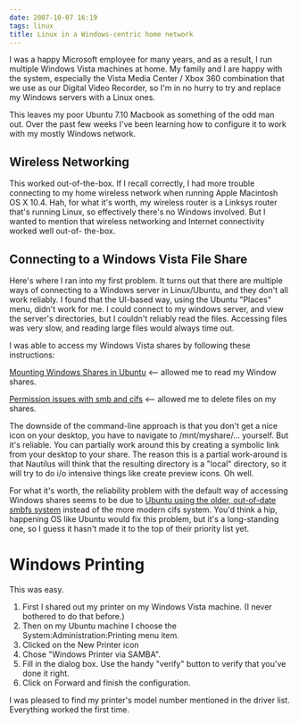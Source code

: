 ```yaml
---
date: 2007-10-07 16:19
tags: linux
title: Linux in a Windows-centric home network
---
```


I was a happy Microsoft employee for many years, and as a result, I run
multiple Windows Vista machines at home. My family and I are happy with the
system, especially the Vista Media Center / Xbox 360 combination that we use
as our Digital Video Recorder, so I'm in no hurry to try and replace my
Windows servers with a Linux ones.

This leaves my poor Ubuntu 7.10 Macbook as
something of the odd man out. Over the past few weeks I've been learning how
to configure it to work with my mostly Windows network.

## Wireless Networking

This worked out-of-the-box. If I recall correctly, I had more trouble
connecting to my home wireless network when running Apple Macintosh OS X 10.4.
Hah, for what it's worth, my wireless router is a Linksys router that's
running Linux, so effectively there's no Windows involved. But I wanted to
mention that wireless networking and Internet connectivity worked well out-of-
the-box.

## Connecting to a Windows Vista File Share

Here's where I ran into my
first problem. It turns out that there are multiple ways of connecting to a
Windows server in Linux/Ubuntu, and they don't all work reliably. I found that
the UI-based way, using the Ubuntu "Places" menu, didn't work for me. I could
connect to my windows server, and view the server's directories, but I
couldn't reliably read the files. Accessing files was very slow, and reading
large files would always time out.

I was able to access my Windows Vista
shares by following these instructions:

[Mounting Windows Shares in Ubuntu](http://note2.industriousone.com/mounting-windows-shares-ubuntu) <--
allowed me to read my Window shares.

[Permission issues with smb and cifs](http://ubuntuforums.org/archive/index.php/t-318943.html) <-- allowed me
to delete files on my shares.

The downside of the command-line approach is
that you don't get a nice icon on your desktop, you have to navigate to
/mnt/myshare/... yourself. But it's reliable. You can partially work around
this by creating a symbolic link from your desktop to your share. The reason
this is a partial work-around is that Nautilus will think that the resulting
directory is a "local" directory, so it will try to do i/o intensive things
like create preview icons. Oh well.

For what it's worth, the reliability
problem with the default way of accessing Windows shares seems to be due to
[Ubuntu using the older, out-of-date smbfs system](http://joey.ubuntu-rocks.org/blog/2007/04/25/resolution-to-mounting-samba-shares-dont-use-smbfs/)
instead of the more modern cifs system. You'd think a hip, happening OS like
Ubuntu would fix this problem, but it's a long-standing one, so I guess it
hasn't made it to the top of their priority list yet.

# Windows Printing

This was easy.

1. First I shared out my printer on my Windows Vista machine. (I never bothered to do that before.)
2. Then on my Ubuntu machine I choose the System:Administration:Printing menu item.
3. Clicked on the New Printer icon
4. Chose "Windows Printer via SAMBA".
5. Fill in the dialog box. Use the handy "verify" button to verify that you've done it right.
6. Click on Forward and finish the configuration.

I was pleased to find my printer's model number mentioned in the driver list.
Everything worked the first time.
